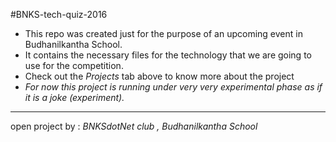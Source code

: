 #BNKS-tech-quiz-2016

- This repo was created just for the purpose of an upcoming event in Budhanilkantha School. 
- It contains the necessary files for the technology that we are going to use for the competition. 
- Check out the *Projects* tab above to know more about the project
- *For now this project is running under very very experimental phase as if it is a joke (experiment).*

------

open project by : *BNKSdotNet club , Budhanilkantha School*

